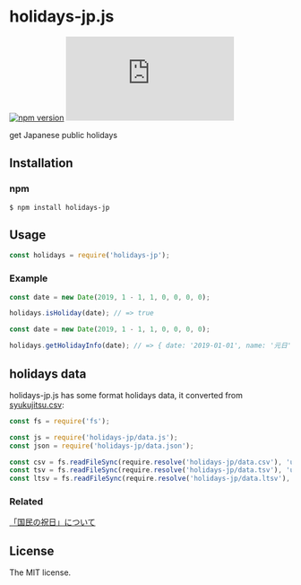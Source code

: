 # holidays-jp.js

[![npm version](https://badge.fury.io/js/holidays-jp.svg)](https://badge.fury.io/js/holidays-jp)
[![renovate](https://badges.renovateapi.com/github/sasaplus1/holidays-jp.js)](https://renovatebot.com)

get Japanese public holidays

## Installation

### npm

```console
$ npm install holidays-jp
```

## Usage

```js
const holidays = require('holidays-jp');
```

### Example

```js
const date = new Date(2019, 1 - 1, 1, 0, 0, 0, 0);

holidays.isHoliday(date); // => true
```

```js
const date = new Date(2019, 1 - 1, 1, 0, 0, 0, 0);

holidays.getHolidayInfo(date); // => { date: '2019-01-01', name: '元日', ... }
```

## holidays data

holidays-jp.js has some format holidays data, it converted from [syukujitsu.csv](https://www8.cao.go.jp/chosei/shukujitsu/syukujitsu.csv):

```js
const fs = require('fs');

const js = require('holidays-jp/data.js');
const json = require('holidays-jp/data.json');

const csv = fs.readFileSync(require.resolve('holidays-jp/data.csv'), 'utf8');
const tsv = fs.readFileSync(require.resolve('holidays-jp/data.tsv'), 'utf8');
const ltsv = fs.readFileSync(require.resolve('holidays-jp/data.ltsv'), 'utf8');
```

### Related

[「国民の祝日」について](https://www8.cao.go.jp/chosei/shukujitsu/gaiyou.html)

## License

The MIT license.
